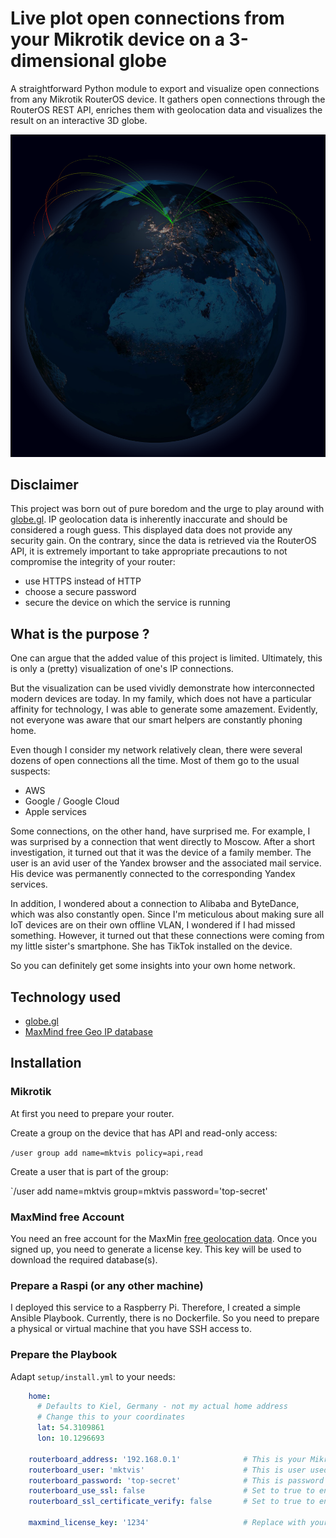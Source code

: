 # Live plot open connections from your Mikrotik device on a 3-dimensional globe

A straightforward Python module to export and visualize open connections from any
Mikrotik RouterOS device. It gathers open connections through the RouterOS REST API,
enriches them with geolocation data and visualizes the result on an interactive 3D globe.

![example image](./screen.png)

## Disclaimer

This project was born out of pure boredom and the urge to play around with
[globe.gl](https://github.com/vasturiano/globe.gl).
IP geolocation data is inherently inaccurate and should be considered a rough guess.
This displayed data does not provide any security gain. On the contrary, since the data
is retrieved via the RouterOS API, it is extremely important to take appropriate
precautions to not compromise the integrity of your router:

- use HTTPS instead of HTTP
- choose a secure password
- secure the device on which the service is running

## What is the purpose ?

One can argue that the added value of this project is limited. Ultimately, this is only a (pretty) visualization of one's IP connections.

But the visualization can be used vividly demonstrate how interconnected modern devices are today. 
In my family, which does not have a particular affinity for technology, I was able to generate some amazement.
Evidently, not everyone was aware that our smart helpers are constantly phoning home.

Even though I consider my network relatively clean, there were several dozens of open connections all the time.
Most of them go to the usual suspects:

- AWS
- Google / Google Cloud
- Apple services

Some connections, on the other hand, have surprised me. For example, I was surprised by a connection that went directly to Moscow.
After a short investigation, it turned out that it was the device of a family member. The user is an avid user of the Yandex 
browser and the associated mail service. His device was permanently connected to the corresponding Yandex services. 

In addition, I wondered about a connection to Alibaba and ByteDance, which was also constantly open. Since I'm meticulous
about making sure all IoT devices are on their own offline VLAN, I wondered if I had missed something.
However, it turned out that these connections were coming from my little sister's smartphone. She has TikTok installed on the device.

So you can definitely get some insights into your own home network.

## Technology used

- [globe.gl](https://github.com/vasturiano/globe.gl)
- [MaxMind free Geo IP database](https://www.maxmind.com/en/geoip2-city-accuracy-comparison)

## Installation

### Mikrotik

At first you need to prepare your router.

Create a group on the device that has API and read-only access:

`/user group add name=mktvis policy=api,read`

Create a user that is part of the group:

`/user add name=mktvis group=mktvis password='top-secret'

### MaxMind free Account

You need an free account for the MaxMin [free geolocation data](https://dev.maxmind.com/geoip/geolite2-free-geolocation-data?lang=en).
Once you signed up, you need to generate a license key. This key will be used to download the required database(s).

### Prepare a Raspi (or any other machine)

I deployed this service to a Raspberry Pi. Therefore, I created a simple Ansible Playbook.
Currently, there is no Dockerfile. So you need to prepare a physical or virtual machine that
you have SSH access to.

### Prepare the Playbook

Adapt `setup/install.yml` to your needs:

```yaml
    home:
      # Defaults to Kiel, Germany - not my actual home address
      # Change this to your coordinates
      lat: 54.3109861
      lon: 10.1296693

    routerboard_address: '192.168.0.1'              # This is your Mikrotik device to monitor
    routerboard_user: 'mktvis'                      # This is user used to authenticate against the Mikrotik API
    routerboard_password: 'top-secret'              # This is password used to authenticate against the Mikrotik API
    routerboard_use_ssl: false                      # Set to true to enable SSL encryption (encouraged)
    routerboard_ssl_certificate_verify: false       # Set to true to enable SSL certificate verification (encouraged)

    maxmind_license_key: '1234'                     # Replace with your MaxMind license key
```
